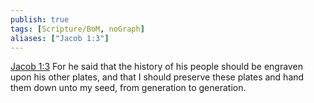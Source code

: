```yaml
---
publish: true
tags: [Scripture/BoM, noGraph]
aliases: ["Jacob 1:3"]
---
```

[Jacob 1:3](https://churchofjesuschrist.org/study/scriptures/bofm/jacob/1?lang=eng&id=p3#p3) For he said that the history of his people should be engraven upon his other plates, and that I should preserve these plates and hand them down unto my seed, from generation to generation.
